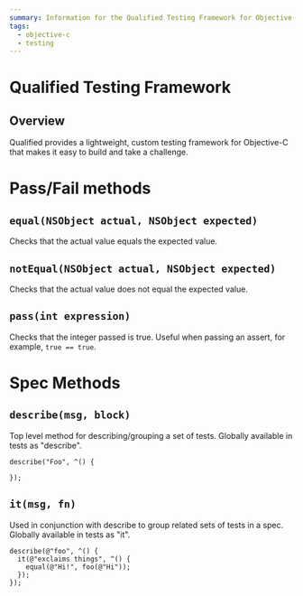 ```yaml
---
summary: Information for the Qualified Testing Framework for Objective-C
tags:
  - objective-c
  - testing
---
```


# Qualified Testing Framework

## Overview

Qualified provides a lightweight, custom testing framework for Objective-C that makes it easy to build and take a challenge.

# Pass/Fail methods

## `equal(NSObject actual, NSObject expected)`

Checks that the actual value equals the expected value.

## `notEqual(NSObject actual, NSObject expected)`

Checks that the actual value does not equal the expected value.

## `pass(int expression)`

Checks that the integer passed is true. Useful when passing an assert, for example, `true == true`.

# Spec Methods

## `describe(msg, block)`

Top level method for describing/grouping a set of tests. Globally available in tests as "describe".

```
describe("Foo", ^() {

});
```

## `it(msg, fn)`

Used in conjunction with describe to group related sets of tests in a spec. Globally available in tests as "it".

```
describe(@"foo", ^() {
  it(@"exclaims things", ^() {
    equal(@"Hi!", foo(@"Hi"));
  });
});
```
